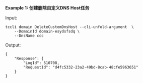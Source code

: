 **Example 1: 创建删除自定义DNS Host任务**



Input: 

```
tccli domain DeleteCustomDnsHost --cli-unfold-argument  \
    --DomainId domain-esydsfsdq \
    --DnsName ccc
```

Output: 
```
{
    "Response": {
        "LogId": 510708,
        "RequestId": "d4fc5332-23a2-49bd-8cab-48cfe5963651"
    }
}
```


